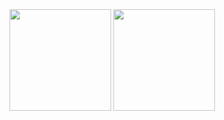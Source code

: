 
<div>
  <img height="180em" src="https://github-readme-stats.vercel.app/api?username=juanosccomori&show_icons=true&theme=dark"/>
  <img height="180em" src="https://github-readme-stats.vercel.app/api/top-langs/?username=juanosccomori&layout=compact&theme=dark&show_icons=true"/>
</div>



<!--
**juanosccomori/juanosccomori** is a ✨ _special_ ✨ repository because its `README.md` (this file) appears on your GitHub profile.

Here are some ideas to get you started:

- 🔭 I’m currently working on my new projects
- 🌱 I’m currently learning backend
- 👯 I’m looking to collaborate on ...
- 🤔 I’m looking for help with ...
- 💬 Ask me about ...
- 📫 How to reach me: ...
- 😄 Pronouns: ...
-  Fun fact: ...
-->
